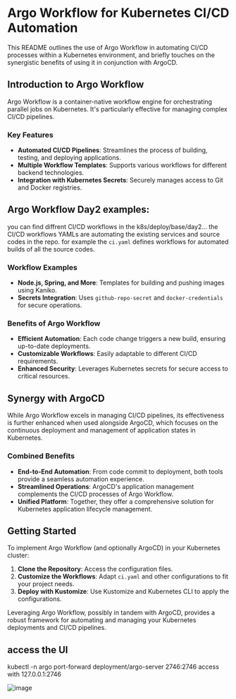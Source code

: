 # Argo Workflow for Kubernetes CI/CD Automation

This README outlines the use of Argo Workflow in automating CI/CD processes within a Kubernetes environment, and briefly touches on the synergistic benefits of using it in conjunction with ArgoCD.

## Introduction to Argo Workflow

Argo Workflow is a container-native workflow engine for orchestrating parallel jobs on Kubernetes. It's particularly effective for managing complex CI/CD pipelines.

### Key Features

- **Automated CI/CD Pipelines**: Streamlines the process of building, testing, and deploying applications.
- **Multiple Workflow Templates**: Supports various workflows for different backend technologies.
- **Integration with Kubernetes Secrets**: Securely manages access to Git and Docker registries.

## Argo Workflow Day2 examples: 

you can find diffrent CI/CD workflows in the k8s/deploy/base/day2... 
the CI/CD workflows YAMLs are automating the existing services and source codes in the repo.
for example the `ci.yaml` defines workflows for automated builds of all the source codes.

### Workflow Examples

- **Node.js, Spring, and More**: Templates for building and pushing images using Kaniko.
- **Secrets Integration**: Uses `github-repo-secret` and `docker-credentials` for secure operations.

### Benefits of Argo Workflow

- **Efficient Automation**: Each code change triggers a new build, ensuring up-to-date deployments.
- **Customizable Workflows**: Easily adaptable to different CI/CD requirements.
- **Enhanced Security**: Leverages Kubernetes secrets for secure access to critical resources.

## Synergy with ArgoCD

While Argo Workflow excels in managing CI/CD pipelines, its effectiveness is further enhanced when used alongside ArgoCD, which focuses on the continuous deployment and management of application states in Kubernetes.

### Combined Benefits

- **End-to-End Automation**: From code commit to deployment, both tools provide a seamless automation experience.
- **Streamlined Operations**: ArgoCD's application management complements the CI/CD processes of Argo Workflow.
- **Unified Platform**: Together, they offer a comprehensive solution for Kubernetes application lifecycle management.

## Getting Started

To implement Argo Workflow (and optionally ArgoCD) in your Kubernetes cluster:

1. **Clone the Repository**: Access the configuration files.
2. **Customize the Workflows**: Adapt `ci.yaml` and other configurations to fit your project needs.
3. **Deploy with Kustomize**: Use Kustomize and Kubernetes CLI to apply the configurations.

Leveraging Argo Workflow, possibly in tandem with ArgoCD, provides a robust framework for automating and managing your Kubernetes deployments and CI/CD pipelines.

## access the UI
kubectl -n argo port-forward deployment/argo-server 2746:2746
access with 127.0.0.1:2746

![image](https://github.com/beeNotice/stacktic-templates/assets/22165556/e259c921-ba49-4c60-8c9c-e7d9b31bc10a)

